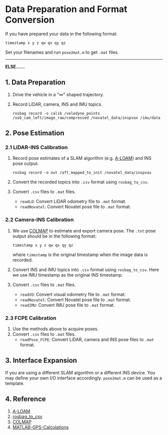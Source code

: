 # Data Preparation and Format Conversion

If you have prepared your data in the following format:

```text
timestamp x y z qw qx qy qz
```

Set your filenames and run `pose2mat.m` to get `.mat` files.

------

**ELSE......**

## 1. Data Preparation

1. Drive the vehicle in a "$\infty$" shaped trajectory.
2. Record LiDAR, camera, INS and IMU topics.

    ```shell
    rosbag record -o calib /velodyne_points /usb_cam_left/image_raw/compressed /novatel_data/inspvax /imu/data
    ```

## 2. Pose Estimation

### 2.1 LiDAR-INS Calibration

1. Record pose estimates of a SLAM algorithm (e.g. [A-LOAM](https://github.com/HKUST-Aerial-Robotics/A-LOAM)) and INS pose output.

    ```shell
    rosbag record -o out /aft_mapped_to_init /novatel_data/inspvax
    ```

2. Convert the recorded topics into `.csv` format using `rosbag_to_csv`.
3. Convert `.csv` files to `.mat` files.
    - `readLO`: Convert LiDAR odometry file to `.mat` format.
    - `readNovatel`: Convert Novatel pose file to `.mat` format.

### 2.2 Camera-INS Calibration

1. We use [COLMAP](https://github.com/colmap/colmap) to estimate and export camera pose. The `.txt` pose output should be in the following format:

    ```text
    timestamp x y z qw qx qy qz
    ```

    where `timestamp` is the original timestamp when the image data is recorded.

2. Convert INS and IMU topics into `.csv` format using `rosbag_to_csv`. Here we use IMU timestamp as the original INS timestamp.
3. Convert `.csv` files to `.mat` files.
    - `readVO`: Convert visual odometry file to `.mat` format.
    - `readNovatel`: Convert Novatel pose file to `.mat` format.
    - `readIMU`: Convert IMU pose file to `.mat` format.

### 2.3 FCPE Calibration

1. Use the methods above to acquire poses.
2. Convert `.csv` files to `.mat` files.
    - `readPose_FCPE`: Convert LiDAR, camera and INS pose files to `.mat` format.

## 3. Interface Expansion

If you are using a different SLAM algorithm or a different INS device. You may define your own I/O interface accordingly. `pose2mat.m` can be used as a template.

## 4. Reference

1. [A-LOAM](https://github.com/HKUST-Aerial-Robotics/A-LOAM)
2. [rosbag_to_csv](https://github.com/AtsushiSakai/rosbag_to_csv)
3. [COLMAP](https://github.com/colmap/colmap)
4. [MATLAB-GPS-Calculations](https://github.com/alexbuczynsky/MATLAB-GPS-Calculations)
